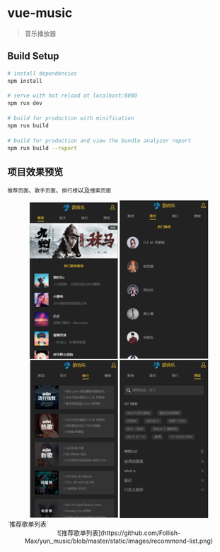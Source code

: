 # vue-music

> 音乐播放器

## Build Setup

``` bash
# install dependencies
npm install

# serve with hot reload at localhost:8080
npm run dev

# build for production with minification
npm run build

# build for production and view the bundle analyzer report
npm run build --report
```
## 项目效果预览
 `推荐页面`、`歌手页面`、`排行榜`以及`搜索页面`
<div align="center">
<img src="https://github.com/Follish-Max/yun_music/blob/master/static/images/recommend.png" width="200" >
<img src="https://github.com/Follish-Max/yun_music/blob/master/static/images/singer.png" width="200" >
<img src="https://github.com/Follish-Max/yun_music/blob/master/static/images/rank.png" width="200" >
 <img src="https://github.com/Follish-Max/yun_music/blob/master/static/images/search.png" width="200" >
 </div>
 `推荐歌单列表`
<div align=center>![推荐歌单列表](https://github.com/Follish-Max/yun_music/blob/master/static/images/recommond-list.png)

